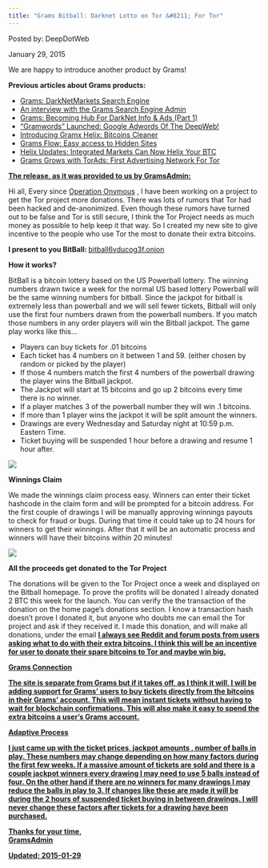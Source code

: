 ```yaml
---
title: "Grams Bitball: Darknet Lotto on Tor &#8211; For Tor"
---
```


Posted by: DeepDotWeb 

<span>January 29, 2015</span>
    


<p>We are happy to introduce another product by Grams!</p>
<p><strong>Previous articles about Grams products:</strong></p>
<ul>
<li><a href="https://g-i-r.github.io/deepdotweb/2014/04/08/grams-darknetmarkets-search-engine/">Grams: DarkNetMarkets Search Engine</a></li>
<li><a href="https://g-i-r.github.io/deepdotweb/2014/05/03/interview-with-grams-search-engine-admin-exciting-features-ahead/">An interview with the Grams Search Engine Admin</a></li>
<li><a href="https://g-i-r.github.io/deepdotweb/2014/05/31/introducing-grams-infodesk-features-part-1/">Grams: Becoming Hub For DarkNet Info &amp; Ads (Part 1)</a></li>
<li><a title="“Gramwords” Launched:  Google Adwords Of The DeepWeb!" href="/2014/06/01/gramwords-launched-google-adwords-of-the-deepweb/">“Gramwords” Launched: Google Adwords Of The DeepWeb!</a></li>
<li><a title="Permalink to Introducing Gramx Helix: Bitcoins Cleaner" href="/2014/06/22/introducing-gramx-helix-bitcoins-cleaner/" rel="bookmark">Introducing Gramx Helix: Bitcoins Cleaner</a></li>
<li><a href="https://g-i-r.github.io/deepdotweb/2014/06/07/grams-flow-easy-access-hidden-sites/">Grams Flow: Easy access to Hidden Sites</a></li>
<li><a title="Permalink to Helix Updates: Integrated Markets Can Now Helix Your BTC" href="/2014/08/05/helix-updates-integrated-markets-can-now-helix-your-btc/" rel="bookmark">Helix Updates: Integrated Markets Can Now Helix Your BTC</a></li>
<li><a href="https://g-i-r.github.io/deepdotweb/2014/11/18/grams-torads/">Grams Grows with TorAds: First Advertising Network For Tor</a></li>
</ul>
<p><span style="text-decoration: underline;"><strong>The release, as it was provided to us by GramsAdmin:</strong></span></p>
<p>Hi all, Every since <a href="#">Operation Onymous</a> , I have been working on a project to get the Tor project more donations. There was lots of rumors that Tor had been hacked and de-anonimized. Even though these rumors have turned out to be false and Tor is still secure, I think the Tor Project needs as much money as possible to help keep it that way. So I created my new site to give incentive to the people who use Tor the most to donate their extra bitcoins.</p>
<p><strong>I present to you BitBall: </strong><span style="text-decoration: underline;">bitball6vducog3f.onion</span><strong><br />
</strong></p>
<p><strong> How it works?</strong></p>
<p>BitBall is a bitcoin lottery based on the US Powerball lottery. The winning numbers drawn twice a week for the normal US based lottery Powerball will be the same winning numbers for bitball. Since the jackpot for bitball is extremely less than powerball and we will sell fewer tickets, Bitball will only use the first four numbers drawn from the powerball numbers. If you match those numbers in any order players will win the Bitball jackpot. The game play works like this&#8230;</p>
<ul>
<li>Players can buy tickets for .01 bitcoins</li>
<li>Each ticket has 4 numbers on it between 1 and 59. (either chosen by random or picked by the player)</li>
<li>If those 4 numbers match the first 4 numbers of the powerball drawing the player wins the Bitball jackpot.</li>
<li>The Jackpot will start at 15 bitcoins and go up 2 bitcoins every time there is no winner.</li>
<li>If a player matches 3 of the powerball number they will win .1 bitcoins.</li>
<li>If more than 1 player wins the jackpot it will be split amount the winners.</li>
<li>Drawings are every Wednesday and Saturday night at 10:59 p.m. Eastern Time.</li>
<li>Ticket buying will be suspended 1 hour before a drawing and resume 1 hour after.</li>
</ul>

<img src="https://G-I-R.github.io/deepdotweb/imgs/2015/01/bitball.png">

<p><strong>Winnings Claim</strong></p>
<p>We made the winnings claim process easy. Winners can enter their ticket hashcode in the claim form and will be prompted for a bitcoin address. For the first couple of drawings I will be manually approving winnings payouts to check for fraud or bugs. During that time it could take up to 24 hours for winners to get their winnings. After that it will be an automatic process and winners will have their bitcoins within 20 minutes!</p>

<img src="https://G-I-R.github.io/deepdotweb/imgs/2015/01/claims.png">

<p><strong>All the proceeds get donated to the Tor Project</strong></p>
<p>The donations will be given to the Tor Project once a week and displayed on the Bitball homepage. To prove the profits will be donated I already donated 2 BTC this week for the launch. You can verify the the transaction of the donation on the home page&#8217;s donations section. I know a transaction hash doesn&#8217;t prove I donated it, but anyone who doubts me can email the Tor project and ask if they received it. I made this donation, and will make all donations, under the email <strong><a href="#">
    I always see Reddit and forum posts from users asking what to do with their extra bitcoins. I think this will be an incentive for user to donate their spare bitcoins to Tor and maybe win big.</p>
<p><strong>Grams Connection</strong></p>
<p>The site is separate from Grams but if it takes off, as I think it will, I will be adding support for Grams&#8217; users to buy tickets directly from the bitcoins in their Grams&#8217; account. This will mean instant tickets without having to wait for blockchain confirmations. This will also make it easy to spend the extra bitcoins a user&#8217;s Grams account.</p>
<p><strong>Adaptive Process</strong></p>
<p>I just came up with the ticket prices, jackpot amounts , number of balls in play. These numbers may change depending on how many factors during the first few weeks. If a massive amount of tickets are sold and there is a couple jackpot winners every drawing I may need to use 5 balls instead of four. On the other hand if there are no winners for many drawings I may reduce the balls in play to 3. If changes like these are made it will be during the 2 hours of suspended ticket buying in between drawings. I will never change these factors after tickets for a drawing have been purchased.</p>
<p>Thanks for your time,<br />
    GramsAdmin</p>

Updated: 2015-01-29

